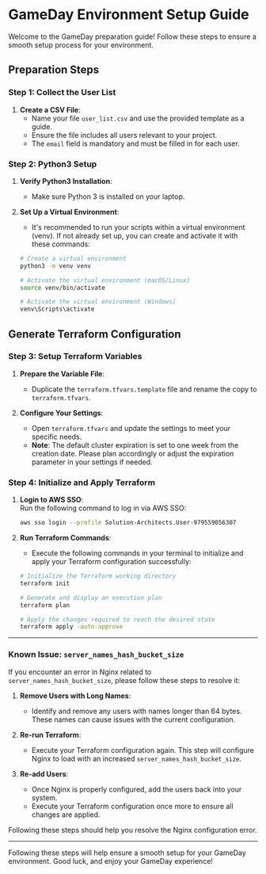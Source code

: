 # GameDay Environment Setup Guide

Welcome to the GameDay preparation guide! Follow these steps to ensure a smooth setup process for your environment.

## Preparation Steps

### Step 1: Collect the User List

1. **Create a CSV File**: 
   - Name your file `user_list.csv` and use the provided template as a guide.
   - Ensure the file includes all users relevant to your project.
   - The `email` field is mandatory and must be filled in for each user.

### Step 2: Python3 Setup

1. **Verify Python3 Installation**:
   - Make sure Python 3 is installed on your laptop.
   
2. **Set Up a Virtual Environment**:
   - It's recommended to run your scripts within a virtual environment (venv). If not already set up, you can create and activate it with these commands:

   ```bash
   # Create a virtual environment
   python3 -m venv venv

   # Activate the virtual environment (macOS/Linux)
   source venv/bin/activate

   # Activate the virtual environment (Windows)
   venv\Scripts\activate
   ```

## Generate Terraform Configuration

### Step 3: Setup Terraform Variables

1. **Prepare the Variable File**:
   - Duplicate the `terraform.tfvars.template` file and rename the copy to `terraform.tfvars`.

2. **Configure Your Settings**:
   - Open `terraform.tfvars` and update the settings to meet your specific needs.   
   - **Note**: The default cluster expiration is set to one week from the creation date. Please plan accordingly or adjust the expiration parameter in your settings if needed.  

### Step 4: Initialize and Apply Terraform

1. **Login to AWS SSO**:  
   Run the following command to log in via AWS SSO:  
   ```bash
   aws sso login --profile Solution-Architects.User-979559056307
   ```

2. **Run Terraform Commands**:
   - Execute the following commands in your terminal to initialize and apply your Terraform configuration successfully:

   ```bash
   # Initialize the Terraform working directory
   terraform init

   # Generate and display an execution plan
   terraform plan

   # Apply the changes required to reach the desired state
   terraform apply -auto-approve
   ```

---

### Known Issue: `server_names_hash_bucket_size`

If you encounter an error in Nginx related to `server_names_hash_bucket_size`, please follow these steps to resolve it:

1. **Remove Users with Long Names**:
   - Identify and remove any users with names longer than 64 bytes. These names can cause issues with the current configuration.

2. **Re-run Terraform**:
   - Execute your Terraform configuration again. This step will configure Nginx to load with an increased `server_names_hash_bucket_size`.

3. **Re-add Users**:
   - Once Nginx is properly configured, add the users back into your system.
   - Execute your Terraform configuration once more to ensure all changes are applied.

Following these steps should help you resolve the Nginx configuration error.

---

Following these steps will help ensure a smooth setup for your GameDay environment. Good luck, and enjoy your GameDay experience!
